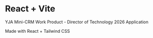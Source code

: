 # React + Vite

YJA Mini-CRM Work Product - Director of Technology 2026 Application

Made with React + Tailwind CSS